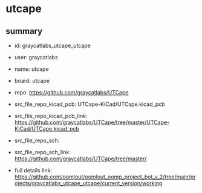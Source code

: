 # utcape
 
## summary 
* id: graycatlabs_utcape_utcape
* user: graycatlabs
* name: utcape
* board: utcape
* repo: https://github.com/graycatlabs/UTCape
* src_file_repo_kicad_pcb: UTCape-KiCad/UTCape.kicad_pcb
* src_file_repo_kicad_pcb_link: https://github.com/graycatlabs/UTCape/tree/master/UTCape-KiCad/UTCape.kicad_pcb


* src_file_repo_sch: 
* src_file_repo_sch_link: https://github.com/graycatlabs/UTCape/tree/master/
* full details link: https://github.com/oomlout/oomlout_oomp_project_bot_v_2/tree/main/projects/graycatlabs_utcape_utcape/current_version/working  






